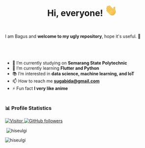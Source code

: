 <h1 align="center">Hi, everyone! <img src="https://raw.githubusercontent.com/ABSphreak/ABSphreak/master/gifs/Hi.gif" width="40px" /></h1>
<br>

I am Bagus and **welcome to my ugly repository**, hope it's useful. 🥰
#
<br>

- 🔭 I’m currently studying on **Semarang State Polytechnic**
- 🌱 I’m currently learning **Flutter and Python**
- 📚 I’m interested in **data science, machine learning, and IoT**
- 📫 How to reach me **sugabida@gmail.com**
- ⚡ Fun fact **I very like anime**
<!-- - 🌱 I’m currently working with **Laravel** -->
<!-- - 👨‍💻 All of my projects are available at [https://me.yohiso.com](https://me.yohiso.com) -->
<!-- - 💬 Ask me about **Laravel** -->
#

### 📊 Profile Statistics
<div align="left">
    <a href="#">
        <img alt="Visitor" src="https://visitor-badge.laobi.icu/badge?page_id=hiseulgi.hiseulgi">
    </a>
    <a href="https://github.com/irhamumam17?tab=followers">
        <img alt="GitHub followers" src="https://img.shields.io/github/followers/hiseulgi?color=green&logo=github">
    </a>
</div>

<p>&nbsp;<img align="center" src="https://github-readme-stats.vercel.app/api?username=hiseulgi&count_private=true&include_all_commits=true&theme=algolia&show_icons=true&locale=en" alt="hiseulgi" /></p>
<p><img align="left" src="https://github-readme-stats.vercel.app/api/top-langs?username=hiseulgi&theme=algolia&show_icons=true&locale=en&layout=compact" alt="hiseulgi" /></p>
